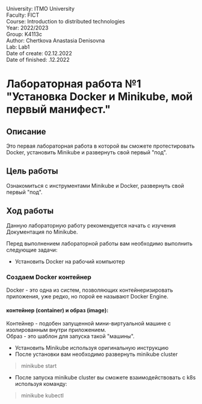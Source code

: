 University: ITMO University <br />
Faculty: FICT <br />
Course: Introduction to distributed technologies <br />
Year: 2022/2023 <br />
Group: K4113c <br />
Author: Chertkova Anastasia Denisovna <br />
Lab: Lab1 <br />
Date of create: 02.12.2022 <br />
Date of finished: .12.2022 <br />


# Лабораторная работа №1 "Установка Docker и Minikube, мой первый манифест."

## Описание
Это первая лабораторная работа в которой вы сможете протестировать Docker, установить Minikube и развернуть свой первый "под".

## Цель работы
Ознакомиться с инструментами Minikube и Docker, развернуть свой первый "под".

## Ход работы
Данную лабораторную работу рекомендуется начать с изучения Документация по Minikube.


Перед выполнением лабораторной работы вам необходимо выполнить следующие задачи:

- Установить Docker на рабочий компьютер

### Создаем Docker контейнер

Docker - это одна из систем, позволяющих контейнеризировать приложения, уже редко, но порой ее называют Docker Engine. 
#### контейнер (container) и образ (image):

Контейнер - подобен запущенной мини-виртуальной машине с изолированным внутри приложением.<br />
Образ - это шаблон для запуска такой "машины".

- Установить Minikube используя оригинальную инструкцию
- После установки вам необходимо развернуть minikube cluster

> minikube start

- После запуска minikube cluster вы сможете взаимодействовать с k8s используя команду:

>minikube kubectl


